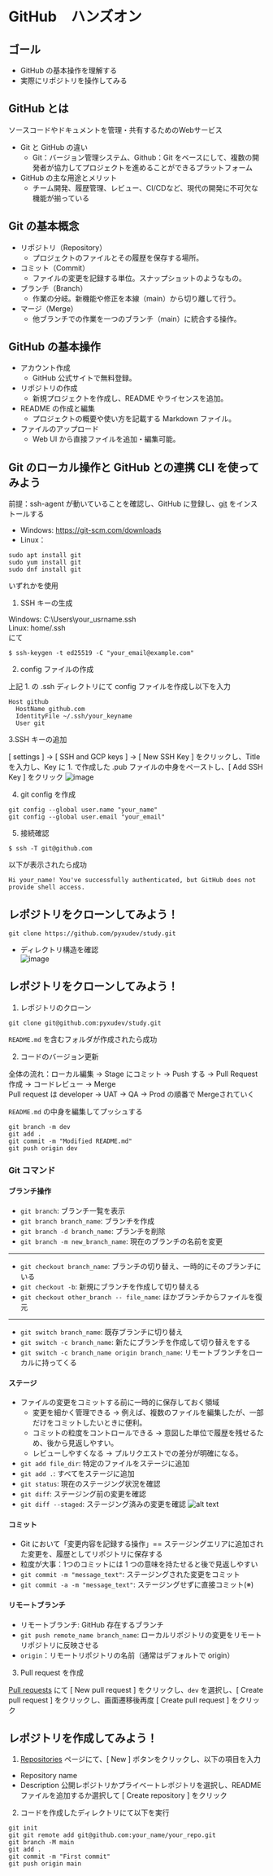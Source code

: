 # GitHub　ハンズオン

## ゴール
- GitHub の基本操作を理解する
- 実際にリポジトリを操作してみる

## GitHub とは
ソースコードやドキュメントを管理・共有するためのWebサービス
- Git と GitHub の違い
  - Git：バージョン管理システム、Github：Git をベースにして、複数の開発者が協力してプロジェクトを進めることができるプラットフォーム
- GitHub の主な用途とメリット
  - チーム開発、履歴管理、レビュー、CI/CDなど、現代の開発に不可欠な機能が揃っている

## Git の基本概念
- リポジトリ（Repository）
  - プロジェクトのファイルとその履歴を保存する場所。
- コミット（Commit）
  - ファイルの変更を記録する単位。スナップショットのようなもの。
- ブランチ（Branch）
  - 作業の分岐。新機能や修正を本線（main）から切り離して行う。
- マージ（Merge）
  - 他ブランチでの作業を一つのブランチ（main）に統合する操作。

## GitHub の基本操作
- アカウント作成
  - GitHub 公式サイトで無料登録。
- リポジトリの作成
  - 新規プロジェクトを作成し、README やライセンスを追加。
- README の作成と編集
  - プロジェクトの概要や使い方を記載する Markdown ファイル。
- ファイルのアップロード
  - Web UI から直接ファイルを追加・編集可能。

## Git のローカル操作と GitHub との連携 CLI を使ってみよう
前提：ssh-agent が動いていることを確認し、GitHub に登録し、[git](https://git-scm.com/downloads) をインストールする
- Windows: https://git-scm.com/downloads
- Linux： 
```
sudo apt install git
sudo yum install git
sudo dnf install git
```
いずれかを使用

1. SSH キーの生成

Windows: C:\Users\your_usrname\.ssh<br>
Linux: home/.ssh<br>
にて
```
$ ssh-keygen -t ed25519 -C "your_email@example.com"
```

2. config ファイルの作成

上記 1. の .ssh ディレクトリにて config ファイルを作成し以下を入力
```
Host github
  HostName github.com
  IdentityFile ~/.ssh/your_keyname
  User git
```

3.SSH キーの追加

[ settings ] → [ SSH and GCP keys ] → [ New SSH Key ] をクリックし、Title を入力し、Key に 1. で作成した .pub ファイルの中身をペーストし、[ Add SSH Key ] をクリック
![image](https://github.com/user-attachments/assets/bca002c0-6f8b-42b8-883e-ff82f0893462)

4. git config を作成

```
git config --global user.name "your_name"
git config --global user.email "your_email"
```

5. 接続確認

```
$ ssh -T git@github.com
```
以下が表示されたら成功
```
Hi your_name! You've successfully authenticated, but GitHub does not provide shell access.
```

## レポジトリをクローンしてみよう！
```
git clone https://github.com/pyxudev/study.git
```
- ディレクトリ構造を確認<br>
![image](https://github.com/user-attachments/assets/761606e4-2538-4035-a41f-ea417ffb44b7)

## レポジトリをクローンしてみよう！

1. レポジトリのクローン

```
git clone git@github.com:pyxudev/study.git
```
`README.md` を含むフォルダが作成されたら成功

2. コードのバージョン更新

全体の流れ：ローカル編集 → Stage にコミット → Push する → Pull Request 作成 → コードレビュー → Merge<br>
Pull request は developer → UAT → QA → Prod の順番で Mergeされていく

`README.md` の中身を編集してプッシュする
```
git branch -m dev
git add .
git commit -m "Modified README.md"
git push origin dev
```

### Git コマンド
#### ブランチ操作
- `git branch`: ブランチ一覧を表示
- `git branch branch_name`: ブランチを作成
- `git branch -d branch_name`: ブランチを削除
- `git branch -m new_branch_name`: 現在のブランチの名前を変更
---
- `git checkout branch_name`: ブランチの切り替え、一時的にそのブランチにいる
- `git checkout -b`: 新規にブランチを作成して切り替える
- `git checkout other_branch -- file_name`: ほかブランチからファイルを復元
---
- `git switch branch_name`: 既存ブランチに切り替え
- `git switch -c branch_name`: 新たにブランチを作成して切り替えをする
- `git switch -c branch_name origin branch_name`: リモートブランチをローカルに持ってくる

#### ステージ
- ファイルの変更をコミットする前に一時的に保存しておく領域
  - 変更を細かく管理できる
  → 例えば、複数のファイルを編集したが、一部だけをコミットしたいときに便利。
  - コミットの粒度をコントロールできる
  → 意図した単位で履歴を残せるため、後から見返しやすい。
  - レビューしやすくなる
  → プルリクエストでの差分が明確になる。
- `git add file_dir`: 特定のファイルをステージに追加
- `git add .`: すべてをステージに追加
- `git status`: 現在のステージング状況を確認
- `git diff`: ステージング前の変更を確認
- `git diff --staged`: ステージング済みの変更を確認
![alt text](image.png)

#### コミット
- Git において「変更内容を記録する操作」== ステージングエリアに追加された変更を、履歴としてリポジトリに保存する
- 粒度が大事：1つのコミットには 1 つの意味を持たせると後で見返しやすい
- `git commit -m "message_text"`: ステージングされた変更をコミット
- `git commit -a -m "message_text"`: ステージングせずに直接コミット(※)

#### リモートブランチ
- リモートブランチ: GitHub 存在するブランチ
- `git push remote_name branch_name`: ローカルリポジトリの変更をリモートリポジトリに反映させる
- `origin`：リモートリポジトリの名前（通常はデフォルトで origin）

3. Pull request を作成

[Pull requests](https://github.com/pyxudev/study/pulls) にて [ New pull request ] をクリックし、`dev` を選択し、[ Create pull request ] をクリックし、画面遷移後再度 [ Create pull request ] をクリック

## レポジトリを作成してみよう！
1. [Repositories](https://github.com/your_name?tab=repositories) ページにて、[ New ] ボタンをクリックし、以下の項目を入力

- Repository name
- Description
公開レポジトリかプライベートレポジトリを選択し、README ファイルを追加するか選択して [ Create repository ] をクリック

2. コードを作成したディレクトリにて以下を実行

```
git init
git git remote add git@github.com:your_name/your_repo.git
git branch -M main
git add .
git commit -m "First commit"
git push origin main
```
